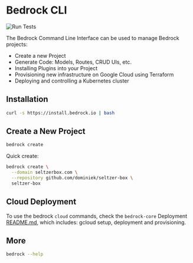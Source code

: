 # Bedrock CLI

![Run Tests](https://github.com/bedrockio/bedrock-cli/workflows/Run%20Tests/badge.svg)

The Bedrock Command Line Interface can be used to manage Bedrock projects:

- Create a new Project
- Generate Code: Models, Routes, CRUD UIs, etc.
- Installing Plugins into your Project
- Provisioning new infrastructure on Google Cloud using Terraform
- Deploying and controlling a Kubernetes cluster

## Installation

```bash
curl -s https://install.bedrock.io | bash
```

## Create a New Project

```bash
bedrock create
```

Quick create:

```bash
bedrock create \
  --domain seltzerbox.com \
  --repository github.com/dominiek/seltzer-box \
  seltzer-box
```

## Cloud Deployment

To use the bedrock `cloud` commands, check the `bedrock-core` Deployment [README.md](https://github.com/bedrockio/bedrock-core/tree/master/deployment), which includes: gcloud setup, deployment and provisioning.

## More

```bash
bedrock --help
```
